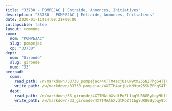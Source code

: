 ```yaml
---
title: "33730 - POMPEJAC | Entraide, Annonces, Initiatives"
description: "33730 - POMPEJAC | Entraide, Annonces, Initiatives"
date: 2020-01-11T14:09:21+09:00
collapsible: false
layout: commune
comm:
  nom: "POMPEJAC"
  slug: pompejac
  cp: "33730"
dept:
  nom: "Gironde"
  slug: gironde
  num: "33"
peerpad:
  comm:
    read_path: /r/markdown/33730_pompejac/4XTTM4acjUzKN9tm25SNZPhgS4TjneHhNAxMeiJDEX6jEAV4Q
    write_path: /w/markdown/33730_pompejac/4XTTM4acjUzKN9tm25SNZPhgS4TjneHhNAxMeiJDEX6jEAV4Q-K3TgUnBa7UG94bgyyqkc1nvvECB7apcViJon8qTRyXNPF5VCjufpVBKs5ophtvbQcR7wrJbGYCBKRT1mKWFeEjHGCqh2GmfMuXbshQzZNU6M3WjAHKJK9UNRnGLsqnoKMxVCMY9r
  dept:
    read_path: /r/markdown/33_gironde/4XTTMAthXvdtPoZt1bgYUR8GBybqy9b1tLUaaKDw5iKj57LRt
    write_path: /w/markdown/33_gironde/4XTTMAthXvdtPoZt1bgYUR8GBybqy9b1tLUaaKDw5iKj57LRt-K3TgU8ogmN5s8hbKrZhkV9P1KQiFepNWXjoYRvdMTW1jt7eRXTmrjG677tN9mcUTsALjzYGgb8mvcrYPJn2Jd8cTiBmF9aZcbgdcQL1kzCPJnSf6X8tpEcGPdTr5qT6cQqEpt6oQ
---
```


